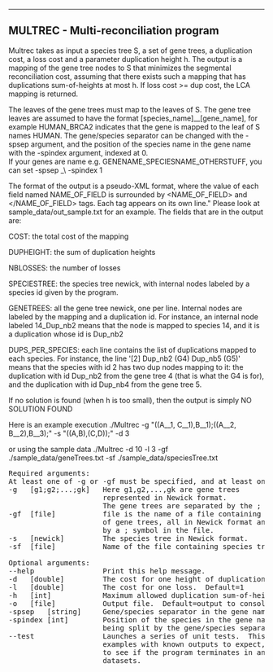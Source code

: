 ------------------------------------------------------------------
MULTREC - Multi-reconciliation program 
------------------------------------------------------------------
Multrec takes as input a species tree S, a set of gene trees, a duplication cost, a loss cost and a parameter duplication height h.  The output is a mapping of the gene tree nodes to S that minimizes the segmental reconciliation cost, assuming that there exists such a mapping that has duplications sum-of-heights at most h.  If loss cost >= dup cost, the LCA mapping is returned.

The leaves of the gene trees must map to the leaves of S.  The gene tree leaves are assumed to have the format [species_name]__[gene_name], for example HUMAN_BRCA2 indicates that the gene is mapped to the leaf of S names HUMAN.  The gene/species separator can be changed with the -spsep argument, and the position of the species name in the gene name with the -spindex argument, indexed at 0.  
If your genes are name e.g. GENENAME_SPECIESNAME_OTHERSTUFF, you can set -spsep \_\ -spindex 1

The format of the output is a pseudo-XML format, where the value of each field named NAME_OF_FIELD is surrounded by <NAME_OF_FIELD> and </NAME_OF_FIELD> tags.  Each tag appears on its own line."
Please look at sample_data/out_sample.txt for an example.
The fields that are in the output are:

COST: the total cost of the mapping

DUPHEIGHT: the sum of duplication heights

NBLOSSES: the number of losses

SPECIESTREE: the species tree newick, with internal nodes labeled by a species id given by the program.

GENETREES: all the gene tree newick, one per line. Internal nodes are labeled by the mapping and a duplication id.  For instance, an internal node labeled 14_Dup_nb2 means that the node is mapped to species 14, and it is a duplication whose id is Dup_nb2

DUPS_PER_SPECIES: each line contains the list of duplications mapped to each species.  For instance, the line '[2] Dup_nb2 (G4) Dup_nb5 (G5)' means that the species with id 2 has two dup nodes mapping to it: the duplication with id Dup_nb2 from the gene tree 4 (that is what the G4 is for), and the duplication with id Dup_nb4 from the gene tree 5.

If no solution is found (when h is too small), then the output is simply
NO SOLUTION FOUND

Here is an example execution
./Multrec -g "((A__1, C__1),B__1);((A__2, B__2),B__3);" -s "((A,B),(C,D));" -d 3

or using the sample data
./Multrec -d 10 -l 3 -gf ./sample_data/geneTrees.txt -sf ./sample_data/speciesTree.txt

<pre>
Required arguments:
At least one of -g or -gf must be specified, and at least one of -s or -sf must be specified.
-g   [g1;g2;...;gk]   Here g1,g2,...,gk are gene trees
                      represented in Newick format.  
                      The gene trees are separated by the ; symbol.	
-gf  [file]           file is the name of a file containing the list 
                      of gene trees, all in Newick format and separated 
                      by a ; symbol in the file.
-s   [newick]         The species tree in Newick format.
-sf  [file]           Name of the file containing species tree Newick.

Optional arguments:
--help                Print this help message.
-d   [double]         The cost for one height of duplication.  Default=3
-l   [double]         The cost for one loss.  Default=1
-h   [int]            Maximum allowed duplication sum-of-heights.  Default=20
-o   [file]           Output file.  Default=output to console
-spsep   [string]     Gene/species separator in the gene names.  Default=__
-spindex [int]        Position of the species in the gene names, after 
                      being split by the gene/species separator.  Default=0
--test                Launches a series of unit tests.  This includes small fixed 
                      examples with known outputs to expect, and larger random trees 
                      to see if the program terminates in an OK status on more complicated
                      datasets.
</pre>
